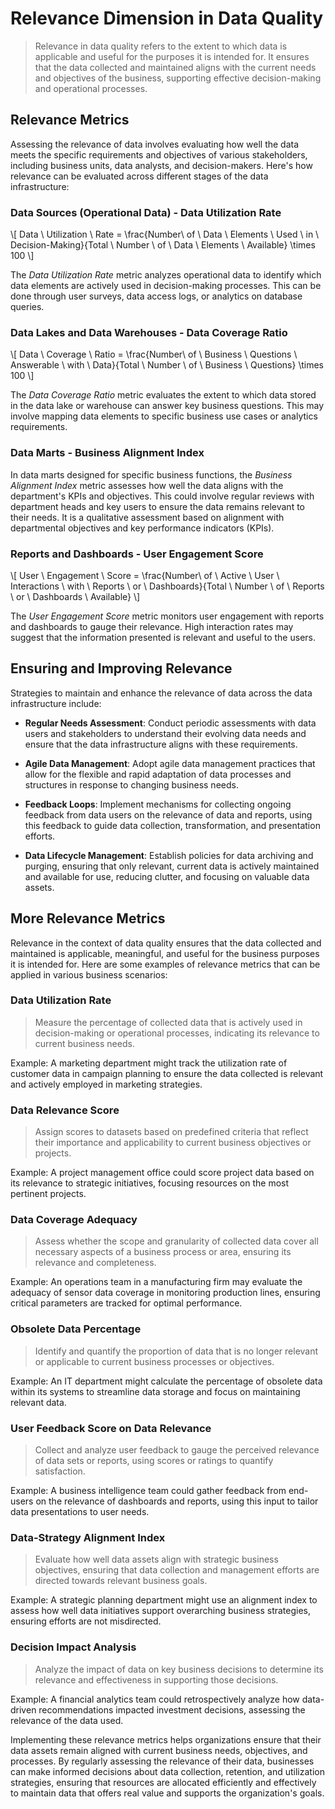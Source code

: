 # Relevance Dimension in Data Quality
> Relevance in data quality refers to the extent to which data is applicable and useful for the purposes it is intended for. It ensures that the data collected and maintained aligns with the current needs and objectives of the business, supporting effective decision-making and operational processes.

## Relevance Metrics
Assessing the relevance of data involves evaluating how well the data meets the specific requirements and objectives of various stakeholders, including business units, data analysts, and decision-makers. Here's how relevance can be evaluated across different stages of the data infrastructure:

### Data Sources (Operational Data) - Data Utilization Rate
\\[ Data \ Utilization \ Rate = \frac{Number\ of \ Data \ Elements \ Used \ in \ Decision-Making}{Total \ Number \ of \ Data \ Elements \ Available} \times 100 \\]

The *Data Utilization Rate* metric analyzes operational data to identify which data elements are actively used in decision-making processes. This can be done through user surveys, data access logs, or analytics on database queries.

### Data Lakes and Data Warehouses - Data Coverage Ratio
\\[ Data \ Coverage \ Ratio = \frac{Number\ of \ Business \ Questions \ Answerable \ with \ Data}{Total \ Number \ of \ Business \ Questions} \times 100 \\]

The *Data Coverage Ratio* metric evaluates the extent to which data stored in the data lake or warehouse can answer key business questions. This may involve mapping data elements to specific business use cases or analytics requirements.

### Data Marts - Business Alignment Index
In data marts designed for specific business functions, the *Business Alignment Index* metric assesses how well the data aligns with the department's KPIs and objectives. This could involve regular reviews with department heads and key users to ensure the data remains relevant to their needs. It is a qualitative assessment based on alignment with departmental objectives and key performance indicators (KPIs).

### Reports and Dashboards - User Engagement Score
\\[ User \ Engagement \ Score = \frac{Number\ of \ Active \ User \ Interactions \ with \ Reports \ or \ Dashboards}{Total \ Number \ of \ Reports \ or \ Dashboards \ Available} \\]

The *User Engagement Score* metric monitors user engagement with reports and dashboards to gauge their relevance. High interaction rates may suggest that the information presented is relevant and useful to the users.

## Ensuring and Improving Relevance
Strategies to maintain and enhance the relevance of data across the data infrastructure include:

* **Regular Needs Assessment**:
  Conduct periodic assessments with data users and stakeholders to understand their evolving data needs and ensure that the data infrastructure aligns with these requirements.

* **Agile Data Management**:
  Adopt agile data management practices that allow for the flexible and rapid adaptation of data processes and structures in response to changing business needs.

* **Feedback Loops**:
  Implement mechanisms for collecting ongoing feedback from data users on the relevance of data and reports, using this feedback to guide data collection, transformation, and presentation efforts.

* **Data Lifecycle Management**:
  Establish policies for data archiving and purging, ensuring that only relevant, current data is actively maintained and available for use, reducing clutter, and focusing on valuable data assets.

## More Relevance Metrics
Relevance in the context of data quality ensures that the data collected and maintained is applicable, meaningful, and useful for the business purposes it is intended for. Here are some examples of relevance metrics that can be applied in various business scenarios:

### Data Utilization Rate
> Measure the percentage of collected data that is actively used in decision-making or operational processes, indicating its relevance to current business needs.

Example: A marketing department might track the utilization rate of customer data in campaign planning to ensure the data collected is relevant and actively employed in marketing strategies.

### Data Relevance Score
> Assign scores to datasets based on predefined criteria that reflect their importance and applicability to current business objectives or projects.

Example: A project management office could score project data based on its relevance to strategic initiatives, focusing resources on the most pertinent projects.

### Data Coverage Adequacy
> Assess whether the scope and granularity of collected data cover all necessary aspects of a business process or area, ensuring its relevance and completeness.

Example: An operations team in a manufacturing firm may evaluate the adequacy of sensor data coverage in monitoring production lines, ensuring critical parameters are tracked for optimal performance.

### Obsolete Data Percentage
> Identify and quantify the proportion of data that is no longer relevant or applicable to current business processes or objectives.

Example: An IT department might calculate the percentage of obsolete data within its systems to streamline data storage and focus on maintaining relevant data.

### User Feedback Score on Data Relevance
> Collect and analyze user feedback to gauge the perceived relevance of data sets or reports, using scores or ratings to quantify satisfaction.

Example: A business intelligence team could gather feedback from end-users on the relevance of dashboards and reports, using this input to tailor data presentations to user needs.

### Data-Strategy Alignment Index
> Evaluate how well data assets align with strategic business objectives, ensuring that data collection and management efforts are directed towards relevant business goals.

Example: A strategic planning department might use an alignment index to assess how well data initiatives support overarching business strategies, ensuring efforts are not misdirected.

### Decision Impact Analysis
> Analyze the impact of data on key business decisions to determine its relevance and effectiveness in supporting those decisions.

Example: A financial analytics team could retrospectively analyze how data-driven recommendations impacted investment decisions, assessing the relevance of the data used.

Implementing these relevance metrics helps organizations ensure that their data assets remain aligned with current business needs, objectives, and processes. By regularly assessing the relevance of their data, businesses can make informed decisions about data collection, retention, and utilization strategies, ensuring that resources are allocated efficiently and effectively to maintain data that offers real value and supports the organization's goals.
